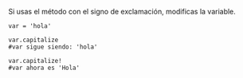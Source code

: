 Si usas el método con el signo de exclamación, modificas la variable.

```
var = 'hola'

var.capitalize
#var sigue siendo: 'hola'

var.capitalize!
#var ahora es 'Hola'
```